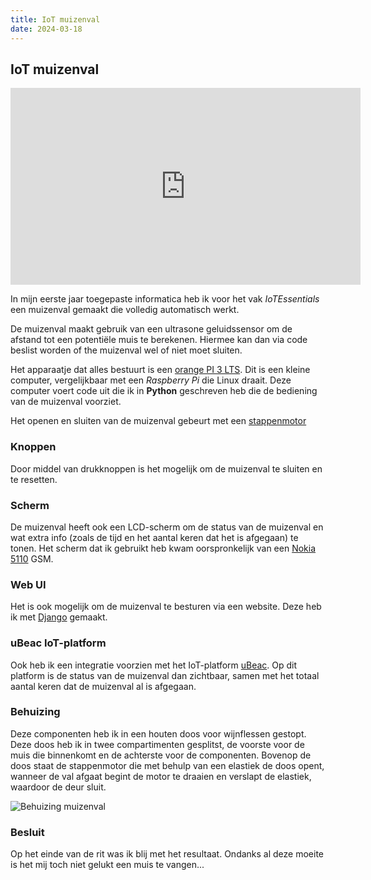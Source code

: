 ```yaml
---
title: IoT muizenval
date: 2024-03-18
---
```



## IoT muizenval

<iframe width="560" height="315" src="https://www.youtube-nocookie.com/embed/tCBAd3iY1O8?si=9nB02cXizRYY426I" title="YouTube video player" frameborder="0" allow="accelerometer; autoplay; clipboard-write; encrypted-media; gyroscope; picture-in-picture; web-share" allowfullscreen></iframe>

In mijn eerste jaar toegepaste informatica heb ik voor het vak _IoTEssentials_ een muizenval gemaakt die volledig automatisch werkt.

De muizenval maakt gebruik van een ultrasone geluidssensor om de afstand tot een potentiële muis te berekenen.
Hiermee kan dan via code beslist worden of the muizenval wel of niet moet sluiten.

Het apparaatje dat alles bestuurt is een [orange PI 3 LTS](http://www.orangepi.org/html/hardWare/computerAndMicrocontrollers/details/orange-pi-3-LTS.html).
Dit is een kleine computer, vergelijkbaar met een _Raspberry Pi_ die Linux draait.
Deze computer voert code uit die ik in **Python** geschreven heb die de bediening van de muizenval voorziet.

Het openen en sluiten van de muizenval gebeurt met een [stappenmotor](https://nl.wikipedia.org/wiki/Stappenmotor)

### Knoppen

Door middel van drukknoppen is het mogelijk om de muizenval te sluiten en te resetten.

### Scherm

De muizenval heeft ook een LCD-scherm om de status van de muizenval en wat extra info (zoals de tijd en het aantal keren dat het is afgegaan) te tonen.
Het scherm dat ik gebruikt heb kwam oorspronkelijk van een [Nokia 5110](https://en.wikipedia.org/wiki/Nokia_5110) GSM.

### Web UI

Het is ook mogelijk om de muizenval te besturen via een website. Deze heb ik met [Django](https://www.djangoproject.com/) gemaakt.

### uBeac IoT-platform

Ook heb ik een integratie voorzien met het IoT-platform [uBeac](https://www.ubeac.io/).
Op dit platform is de status van de muizenval dan zichtbaar, samen met het totaal aantal keren dat de muizenval al is afgegaan.

### Behuizing

Deze componenten heb ik in een houten doos voor wijnflessen gestopt.
Deze doos heb ik in twee compartimenten gesplitst, de voorste voor de muis die binnenkomt en de achterste voor de componenten.
Bovenop de doos staat de stappenmotor die met behulp van een elastiek de doos opent, wanneer de val afgaat begint de motor te draaien en verslapt de elastiek, waardoor de deur sluit.

![Behuizing muizenval](/img/projects/iot_muizenval.png)

### Besluit

Op het einde van de rit was ik blij met het resultaat.
Ondanks al deze moeite is het mij toch niet gelukt een muis te vangen...

